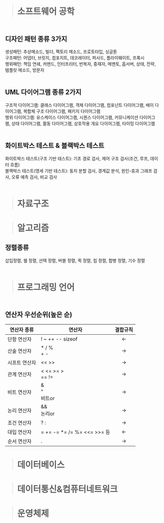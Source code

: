 ># 소프트웨어 공학
## <br>디자인 패턴 종류 3가지<br>
생성패턴: 추상메소드, 빌더, 팩토리 메소드, 프로토타입, 싱글톤<br>
구조패턴: 어댑터, 브릿지, 컴포지트, 데코레이터, 퍼사드, 플라이웨이트, 프록시<br>
행위패턴: 책임 연쇄, 커맨드, 인터프리터, 반복자, 중재자, 메멘토, 옵서버, 상태, 전략, 템플릿 메소드, 방문자<br><br>

## UML 다이어그램 종류 2가지<br>
구조적 다이어그램: 클래스 다이어그램, 객체 다이어그램, 컴포넌트 다이어그램, 배이 다이어그램, 복합체 구조 다이어그램, 패키지 다이어그램<br>
행위 다이어그램: 유스케이스 다이어그램, 시퀀스 다이어그램, 커뮤니케이션 다이어그램, 상태 다이어그램, 활동 다이어그램, 상호작용 개요 다이어그램, 타이밍 다이어그램<br><br>

## 화이트박스 테스트 & 블랙박스 테스트<br>
화이트박스 테스트(구조 기반 테스트): 기초 경로 검사, 제어 구조 검사(조건, 루프, 데이터 흐름)<br>
블랙박스 테스트(명세 기반 테스트): 동치 분할 검사, 경계값 분석, 원인-효과 그래프 검사, 오류 예측 검사, 비교 검사<br><br>

># 자료구조

># 알고리즘
## 정렬종류<br>
삽입정렬, 쉘 정렬, 선택 정렬, 버블 정렬, 퀵 정렬, 힙 정렬, 합병 정렬, 기수 정렬<br><br>

># 프로그래밍 언어
## <br>연산자 우선순위(높은 순)
|연산자 종류|연산자|결합규칙|
|--|--|:--:|
|단항 연산자|! ~ ++ -- sizeof|<-|
|산술 연산자|* / % <br> + -|->|
|시프트 연산자|<< >>|->|
|관계 연산자|< <= >= > <br> == !=|->|
|비트 연산자|& <br> ^ <br> 비트or |->|
|논리 연산자|&& <br> 논리or|->|
|조건 연산자|? :|->|
|대입 연산자|= += -= **=* /= %= <<= >>= 등|<-|
|순서 연산자|.|->|

># 데이터베이스

># 데이터통신&컴퓨터네트워크


># 운영체제
